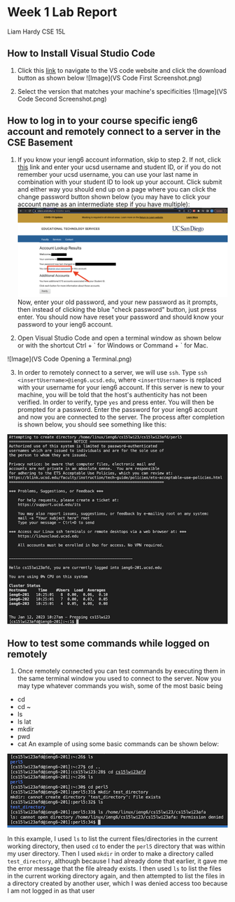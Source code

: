 # Week 1 Lab Report
Liam Hardy
CSE 15L


## How to Install Visual Studio Code

1. Click this [link](https://code.visualstudio.com/) to navigate to the VS code website and click the download button as shown below 
![Image](VS Code First Screenshot.png)

3. Select the version that matches your machine's specificities
![Image](VS Code Second Screenshot.png)

## How to log in to your course specific ieng6 account and remotely connect to a server in the CSE Basement
1. If you know your ieng6 account information, skip to step 2. If not, click [this](https://sdacs.ucsd.edu/~icc/index.php) link and enter your ucsd username and student ID, or if you do not remember your ucsd username, you can use your last name in combination with your student ID to look up your account. Click submit and either way you should end up on a page where you can click the change password button shown below (you may have to click your account name as an intermediate step if you have multiple):  
![Image](ChangeYourPassword.png)  
Now, enter your old password, and your new password as it prompts, then instead of clicking the blue "check password" button, just press enter. You should now have reset your password and should know your password to your ieng6 account.  

2. Open Visual Studio Code and open a terminal window as shown below or with the shortcut Ctrl + \` for Windows or Command + \` for Mac.  

![Image](VS Code Opening a Terminal.png)

3. In order to remotely connect to a server, we will use `ssh`. Type `ssh <insertUsername>@ieng6.ucsd.edu`, where `<insertUsername>` is replaced with your username for your ieng6 account. If this server is new to your machine, you will be told that the host's authenticity has not been verified. In order to verify, type `yes` and press enter. You will then be prompted for a password. Enter the password for your ieng6 account and now you are connected to the server. The process after completion is shown below, you should see something like this:  

![Image](AfterLogin.png)


## How to test some commands while logged on remotely
1. Once remotely connected you can test commands by executing them in the same terminal window you used to connect to the server. Now you may type whatever commands you wish, some of the most basic being
- cd
- cd ~
- ls
- ls lat
- mkdir
- pwd
- cat
An example of using some basic commands can be shown below:  

![Image](TestSomeCommands.png)  

In this example, I used `ls` to list the current files/directories in the current working directory, then used `cd` to ender the `perl5` directory that was within my user directory. Then I used `mkdir` in order to make a directory called `test_directory`, although because I had already done that earlier, it gave me the error message that the file already exists.
I then used `ls` to list the files in the current working directory again, and then attempted to list the files in a directory created by another user, which I was denied access too because I am not logged in as that user

